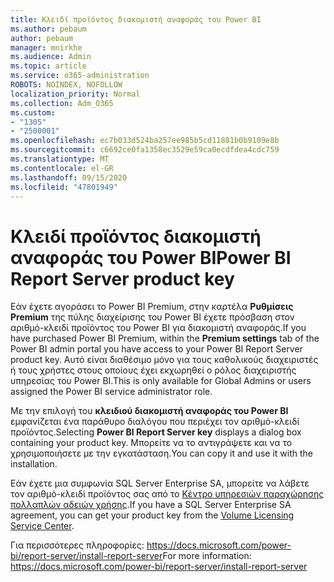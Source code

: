 ```yaml
---
title: Κλειδί προϊόντος διακομιστή αναφοράς του Power BI
ms.author: pebaum
author: pebaum
manager: mnirkhe
ms.audience: Admin
ms.topic: article
ms.service: o365-administration
ROBOTS: NOINDEX, NOFOLLOW
localization_priority: Normal
ms.collection: Adm_O365
ms.custom:
- "1305"
- "2500001"
ms.openlocfilehash: ec7b033d524ba257ee985b5cd11881b0b9109e8b
ms.sourcegitcommit: c6692ce0fa1358ec3529e59ca0ecdfdea4cdc759
ms.translationtype: MT
ms.contentlocale: el-GR
ms.lasthandoff: 09/15/2020
ms.locfileid: "47801949"
---
```

# <a name="power-bi-report-server-product-key"></a><span data-ttu-id="d0c44-102">Κλειδί προϊόντος διακομιστή αναφοράς του Power BI</span><span class="sxs-lookup"><span data-stu-id="d0c44-102">Power BI Report Server product key</span></span>

<span data-ttu-id="d0c44-103">Εάν έχετε αγοράσει το Power BI Premium, στην καρτέλα **Ρυθμίσεις Premium** της πύλης διαχείρισης του Power BI έχετε πρόσβαση στον αριθμό-κλειδί προϊόντος του Power BI για διακομιστή αναφοράς.</span><span class="sxs-lookup"><span data-stu-id="d0c44-103">If you have purchased Power BI Premium, within the **Premium settings** tab of the Power BI admin portal you have access to your Power BI Report Server product key.</span></span> <span data-ttu-id="d0c44-104">Αυτό είναι διαθέσιμο μόνο για τους καθολικούς διαχειριστές ή τους χρήστες στους οποίους έχει εκχωρηθεί ο ρόλος διαχειριστής υπηρεσίας του Power BI.</span><span class="sxs-lookup"><span data-stu-id="d0c44-104">This is only available for Global Admins or users assigned the Power BI service administrator role.</span></span>

<span data-ttu-id="d0c44-105">Με την επιλογή του **κλειδιού διακομιστή αναφοράς του Power BI** εμφανίζεται ένα παράθυρο διαλόγου που περιέχει τον αριθμό-κλειδί προϊόντος.</span><span class="sxs-lookup"><span data-stu-id="d0c44-105">Selecting **Power BI Report Server key** displays a dialog box containing your product key.</span></span> <span data-ttu-id="d0c44-106">Μπορείτε να το αντιγράψετε και να το χρησιμοποιήσετε με την εγκατάσταση.</span><span class="sxs-lookup"><span data-stu-id="d0c44-106">You can copy it and use it with the installation.</span></span>

<span data-ttu-id="d0c44-107">Εάν έχετε μια συμφωνία SQL Server Enterprise SA, μπορείτε να λάβετε τον αριθμό-κλειδί προϊόντος σας από το [Κέντρο υπηρεσιών παραχώρησης πολλαπλών αδειών χρήσης](https://www.microsoft.com/Licensing/servicecenter/).</span><span class="sxs-lookup"><span data-stu-id="d0c44-107">If you have a SQL Server Enterprise SA agreement, you can get your product key from the [Volume Licensing Service Center](https://www.microsoft.com/Licensing/servicecenter/).</span></span>

<span data-ttu-id="d0c44-108">Για περισσότερες πληροφορίες: https://docs.microsoft.com/power-bi/report-server/install-report-server</span><span class="sxs-lookup"><span data-stu-id="d0c44-108">For more information: https://docs.microsoft.com/power-bi/report-server/install-report-server</span></span>
